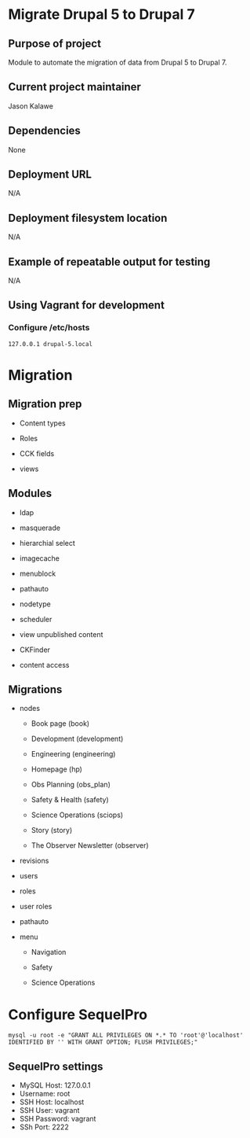 # Migrate Drupal 5 to Drupal 7

## Purpose of project

Module to automate the migration of data from Drupal 5 to Drupal 7.

## Current project maintainer

Jason Kalawe

## Dependencies

None

## Deployment URL

N/A

## Deployment filesystem location

N/A

## Example of repeatable output for testing

N/A

## Using Vagrant for development

### Configure /etc/hosts

```
127.0.0.1 drupal-5.local
```


# Migration

## Migration prep

+ Content types

+ Roles

+ CCK fields

+ views

## Modules

+ ldap

+ masquerade

+ hierarchial select

+ imagecache

+ menublock

+ pathauto

+ nodetype

+ scheduler

+ view unpublished content

+ CKFinder

+ content access

## Migrations

+ nodes

  + Book page (book)

  + Development (development)

  + Engineering (engineering)

  + Homepage (hp)

  + Obs Planning (obs_plan)

  + Safety & Health (safety)

  + Science Operations (sciops)

  + Story (story)

  + The Observer Newsletter (observer)

+ revisions

+ users 

+ roles

+ user roles

+ pathauto

+ menu

  + Navigation

  + Safety

  + Science Operations

# Configure SequelPro

```
mysql -u root -e "GRANT ALL PRIVILEGES ON *.* TO 'root'@'localhost' IDENTIFIED BY '' WITH GRANT OPTION; FLUSH PRIVILEGES;"
```

## SequelPro settings

+ MySQL Host: 127.0.0.1
+ Username: root
+ SSH Host: localhost
+ SSH User: vagrant
+ SSH Password: vagrant
+ SSh Port: 2222

